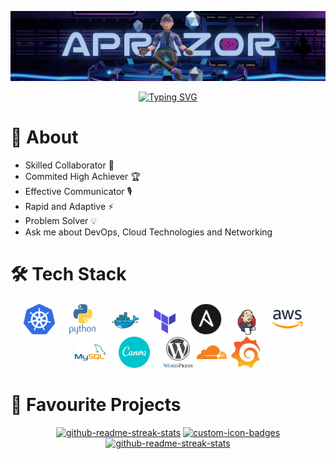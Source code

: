 ![heading](header_3.png)



<p align="center">
  <!-- Typing SVG by DenverCoder1 - https://github.com/DenverCoder1/readme-typing-svg -->
  <a href="https://git.io/typing-svg"><img src="https://readme-typing-svg.demolab.com?font=Fira+Code&pause=1000&color=F71F86&random=false&width=435&lines=Talks+About+DevOps%2C+Cloud+%26+Network;Always+Learning+New+Things!" alt="Typing SVG" />
  </a>

# 🚀 About

- Skilled Collaborator 🤝
- Commited High Achiever 🏆
- Effective Communicator 🎙
- Rapid and Adaptive ⚡️
- Problem Solver 💡
- Ask me about DevOps, Cloud Technologies and Networking


# 🛠 Tech Stack

<div align="center"> 
  <img src="https://github.com/devicons/devicon/blob/master/icons/kubernetes/kubernetes-original.svg" width="50" height="50"/>
  &nbsp;&nbsp;&nbsp;
<img src="https://github.com/devicons/devicon/blob/master/icons/python/python-original-wordmark.svg" width="50" height="50"/>
  &nbsp;&nbsp;&nbsp;
<img src="https://github.com/devicons/devicon/blob/master/icons/docker/docker-original.svg" title="Docker" alt="Docker"  height="46"/>
  &nbsp;&nbsp;&nbsp;
<img src="https://github.com/devicons/devicon/blob/master/icons/terraform/terraform-original.svg"  width="43" height="43"/>
  &nbsp;&nbsp;&nbsp;
<img src="https://github.com/devicons/devicon/blob/master/icons/ansible/ansible-original.svg"  width="50" height="50"/>
  &nbsp;&nbsp;&nbsp;
<img src="https://github.com/devicons/devicon/blob/master/icons/jenkins/jenkins-original.svg" height="40"/>
  &nbsp;&nbsp;&nbsp;
<img src="https://github.com/devicons/devicon/blob/master/icons/amazonwebservices/amazonwebservices-original-wordmark.svg" title="Git"  width="50" height="50"/> 
  &nbsp;&nbsp;&nbsp;
<img src="https://github.com/devicons/devicon/blob/master/icons/mysql/mysql-original-wordmark.svg"  height="50"/>
  &nbsp;&nbsp;&nbsp;
<img src="https://github.com/devicons/devicon/blob/master/icons/canva/canva-original.svg"  width="50" height="50"/>
  &nbsp;&nbsp;&nbsp;
 <img src="https://github.com/devicons/devicon/blob/master/icons/wordpress/wordpress-original.svg" width="50" height="50" />
 <img src="https://github.com/devicons/devicon/blob/master/icons/cloudflare/cloudflare-original.svg" width="50" height="50" />
 <img src="https://github.com/devicons/devicon/blob/master/icons/grafana/grafana-original.svg" width="50" height="50" />

</div>


# 🌟 Favourite Projects


<p align="center">
    <a href="https://github.com/Aprazor/My-Notes-Collection"><img width="278" src="https://denvercoder1-github-readme-stats.vercel.app/api/pin/?username=Aprazor&repo=My-Notes-Collection&theme=react&bg_color=1F222E&title_color=F85D7F&hide_border=true&icon_color=F8D866&show_icons=false" alt="github-readme-streak-stats"></a>
    <a href="https://github.com/Aprazor/Ansible-Network-Automation-Scripts"><img width="278" src="https://denvercoder1-github-readme-stats.vercel.app/api/pin?username=Aprazor&repo=Ansible-Network-Automation-Scripts&theme=react&bg_color=1F222E&title_color=F85D7F&hide_border=true&icon_color=F8D866&show_icons=false" alt="custom-icon-badges"></a>
    <a href="https://github.com/Aprazor/DevOps-Project"><img width="278" src="https://denvercoder1-github-readme-stats.vercel.app/api/pin/?username=Aprazor&repo=DevOps-Project&theme=react&bg_color=1F222E&title_color=F85D7F&hide_border=true&icon_color=F8D866&show_icons=false" alt="github-readme-streak-stats"></a>

</p>


